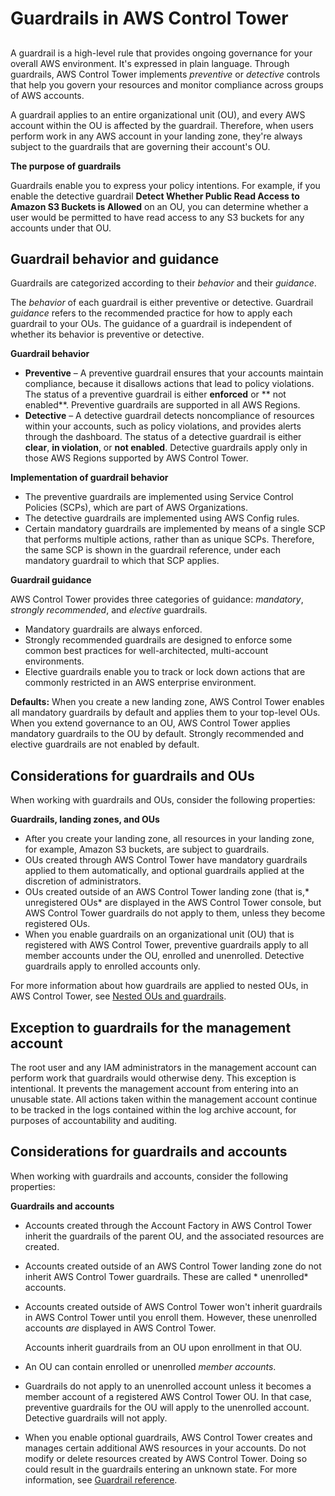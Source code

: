 # Guardrails in AWS Control Tower<a name="guardrails"></a>

## <a name="guardrail-definition"></a>

A guardrail is a high\-level rule that provides ongoing governance for your overall AWS environment\. It's expressed in plain language\. Through guardrails, AWS Control Tower implements *preventive* or *detective* controls that help you govern your resources and monitor compliance across groups of AWS accounts\.

A guardrail applies to an entire organizational unit \(OU\), and every AWS account within the OU is affected by the guardrail\. Therefore, when users perform work in any AWS account in your landing zone, they're always subject to the guardrails that are governing their account's OU\.

**The purpose of guardrails**

Guardrails enable you to express your policy intentions\. For example, if you enable the detective guardrail **Detect Whether Public Read Access to Amazon S3 Buckets is Allowed** on an OU, you can determine whether a user would be permitted to have read access to any S3 buckets for any accounts under that OU\.

## Guardrail behavior and guidance<a name="guardrail-behavior"></a>

Guardrails are categorized according to their *behavior* and their *guidance*\.

The *behavior* of each guardrail is either preventive or detective\. Guardrail *guidance* refers to the recommended practice for how to apply each guardrail to your OUs\. The guidance of a guardrail is independent of whether its behavior is preventive or detective\.



**Guardrail behavior**
+ **Preventive** – A preventive guardrail ensures that your accounts maintain compliance, because it disallows actions that lead to policy violations\. The status of a preventive guardrail is either **enforced** or ** not enabled**\. Preventive guardrails are supported in all AWS Regions\.
+ **Detective** – A detective guardrail detects noncompliance of resources within your accounts, such as policy violations, and provides alerts through the dashboard\. The status of a detective guardrail is either **clear**, **in violation**, or **not enabled**\. Detective guardrails apply only in those AWS Regions supported by AWS Control Tower\.

**Implementation of guardrail behavior**
+ The preventive guardrails are implemented using Service Control Policies \(SCPs\), which are part of AWS Organizations\.
+ The detective guardrails are implemented using AWS Config rules\.
+ Certain mandatory guardrails are implemented by means of a single SCP that performs multiple actions, rather than as unique SCPs\. Therefore, the same SCP is shown in the guardrail reference, under each mandatory guardrail to which that SCP applies\.

**Guardrail guidance**

AWS Control Tower provides three categories of guidance: *mandatory*, *strongly recommended*, and *elective* guardrails\.
+ Mandatory guardrails are always enforced\.
+ Strongly recommended guardrails are designed to enforce some common best practices for well\-architected, multi\-account environments\.
+ Elective guardrails enable you to track or lock down actions that are commonly restricted in an AWS enterprise environment\.

**Defaults:** When you create a new landing zone, AWS Control Tower enables all mandatory guardrails by default and applies them to your top\-level OUs\. When you extend governance to an OU, AWS Control Tower applies mandatory guardrails to the OU by default\. Strongly recommended and elective guardrails are not enabled by default\.

## Considerations for guardrails and OUs<a name="guardrail-considerations"></a>

When working with guardrails and OUs, consider the following properties:

**Guardrails, landing zones, and OUs**
+ After you create your landing zone, all resources in your landing zone, for example, Amazon S3 buckets, are subject to guardrails\.
+ OUs created through AWS Control Tower have mandatory guardrails applied to them automatically, and optional guardrails applied at the discretion of administrators\.
+ OUs created outside of an AWS Control Tower landing zone \(that is,* unregistered OUs* are displayed in the AWS Control Tower console, but AWS Control Tower guardrails do not apply to them, unless they become registered OUs\.
+ When you enable guardrails on an organizational unit \(OU\) that is registered with AWS Control Tower, preventive guardrails apply to all member accounts under the OU, enrolled and unenrolled\. Detective guardrails apply to enrolled accounts only\.

For more information about how guardrails are applied to nested OUs, in AWS Control Tower, see [Nested OUs and guardrails](nested-ous.md#nested-ous-and-guardrails)\.

## Exception to guardrails for the management account<a name="exception-to-guardrails"></a>

The root user and any IAM administrators in the management account can perform work that guardrails would otherwise deny\. This exception is intentional\. It prevents the management account from entering into an unusable state\. All actions taken within the management account continue to be tracked in the logs contained within the log archive account, for purposes of accountability and auditing\.

## Considerations for guardrails and accounts<a name="guardrails-and-accounts"></a>

When working with guardrails and accounts, consider the following properties:

**Guardrails and accounts**
+ Accounts created through the Account Factory in AWS Control Tower inherit the guardrails of the parent OU, and the associated resources are created\.
+ Accounts created outside of an AWS Control Tower landing zone do not inherit AWS Control Tower guardrails\. These are called * unenrolled* accounts\.
+ Accounts created outside of AWS Control Tower won't inherit guardrails in AWS Control Tower until you enroll them\. However, these unenrolled accounts *are* displayed in AWS Control Tower\.

  Accounts inherit guardrails from an OU upon enrollment in that OU\.
+ An OU can contain enrolled or unenrolled *member accounts*\.
+ Guardrails do not apply to an unenrolled account unless it becomes a member account of a registered AWS Control Tower OU\. In that case, preventive guardrails for the OU will apply to the unenrolled account\. Detective guardrails will not apply\.
+ When you enable optional guardrails, AWS Control Tower creates and manages certain additional AWS resources in your accounts\. Do not modify or delete resources created by AWS Control Tower\. Doing so could result in the guardrails entering an unknown state\. For more information, see [Guardrail reference](guardrails-reference.md)\.